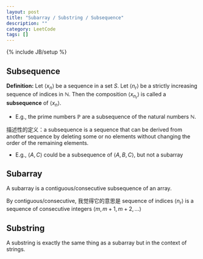 ```yaml
---
layout: post
title: "Subarray / Substring / Subsequence"
description: ""
category: LeetCode
tags: []
---
```

{% include JB/setup %}

## Subsequence

**Definition:** Let $\langle x_n \rangle$ be a sequence in a set $S$. Let $\langle n_r \rangle$ be a strictly increasing sequence of indices in $\mathbb{N}$. Then the composition $\langle x_{n_r} \rangle$ is called a **subsequence** of $\langle x_n \rangle$.

- E.g., the prime numbers $\mathbb{P}$ are a subsequence of the natural numbers $\mathbb{N}$.

描述性的定义：a subsequence is a sequence that can be derived from another sequence by deleting some or no elements without changing the order of the remaining elements.

- E.g., $\langle A, C \rangle$ could be a subsequence of $\langle A, B, C \rangle$, but not a subarray

## Subarray

A subarray is a contiguous/consecutive subsequence of an array. 

By contiguous/consecutive, 我觉得它的意思是 sequence of indices $\langle n_r \rangle$ is a sequence of consecutive integers $\langle m, m+1, m+2, \dots \rangle$

## Substring

A substring is exactly the same thing as a subarray but in the context of strings.